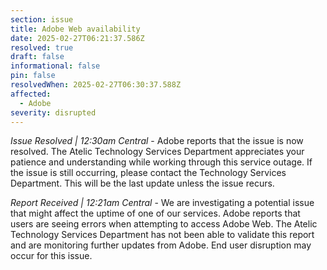 ```yaml
---
section: issue
title: Adobe Web availability
date: 2025-02-27T06:21:37.586Z
resolved: true
draft: false
informational: false
pin: false
resolvedWhen: 2025-02-27T06:30:37.588Z
affected:
  - Adobe
severity: disrupted
---
```

*Issue Resolved | 12:30am Central* - Adobe reports that the issue is now resolved. The Atelic Technology Services Department appreciates your patience and understanding while working through this service outage. If the issue is still occurring, please contact the Technology Services Department. This will be the last update unless the issue recurs.

*Report Received | 12:21am Central* - We are investigating a potential issue that might affect the uptime of one of our services. Adobe reports that users are seeing errors when attempting to access Adobe Web. The Atelic Technology Services Department has not been able to validate this report and are monitoring further updates from Adobe. End user disruption may occur for this issue.